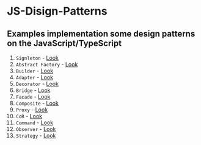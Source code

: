 # JS-Disign-Patterns

## Examples implementation some design patterns on the JavaScript/TypeScript

1) ```Signleton``` - <a href="https://github.com/vladIsLove-hub/JS-Disign-Patterns/tree/master/Singleton">Look</a>
2) ```Abstract Factory``` - <a href="https://github.com/vladIsLove-hub/JS-Disign-Patterns/tree/master/Abstract-factory">Look</a>
3) ```Builder``` - <a href="https://github.com/vladIsLove-hub/JS-Disign-Patterns/tree/master/Builder">Look</a>
4) ```Adapter``` - <a href="https://github.com/vladIsLove-hub/JS-Disign-Patterns/tree/master/Adapter">Look</a>
5) ```Decorator``` - <a href="https://github.com/vladIsLove-hub/JS-Disign-Patterns/tree/master/Decorator">Look</a>
6) ```Bridge``` - <a href="https://github.com/vladIsLove-hub/JS-Disign-Patterns/tree/master/Bridge">Look</a>
7) ```Facade``` - <a href="https://github.com/vladIsLove-hub/JS-Disign-Patterns/tree/master/Facade">Look</a>
8) ```Composite``` - <a href="https://github.com/vladIsLove-hub/JS-Disign-Patterns/tree/master/Composite">Look</a>
9) ```Proxy``` - <a href="https://github.com/vladIsLove-hub/JS-Disign-Patterns/tree/master/Proxy">Look</a>
10) ```CoR``` - <a href="https://github.com/vladIsLove-hub/JS-Disign-Patterns/tree/master/CoR">Look</a>
11) ```Command``` - <a href="https://github.com/vladIsLove-hub/JS-Disign-Patterns/tree/master/Command">Look</a>
12) ```Observer``` - <a href="https://github.com/vladIsLove-hub/JS-Disign-Patterns/tree/master/Observer">Look</a>
12) ```Strategy``` - <a href="https://github.com/vladIsLove-hub/JS-Disign-Patterns/tree/master/Strategy">Look</a>
